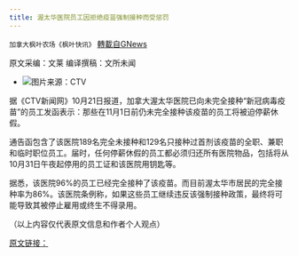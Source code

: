 ```yaml
---
title: 渥太华医院员工因拒绝疫苗强制接种而受惩罚
---
```

`加拿大枫叶农场《枫叶快讯》` [轉載自GNews](https://gnews.org/zh-hans/1609275/)

原文采编：文莱     编译撰稿：文所未闻

- ![](https://assets.gnews.org/wp-content/uploads/2021/10/a-4.jpg)图片来源：CTV


据《CTV新闻网》10月21日报道，加拿大渥太华医院已向未完全接种“新冠病毒疫苗”的员工发函表示：那些在11月1日前仍未完全接种该疫苗的员工将被迫停薪休假。

通告函包含了该医院189名完全未接种和129名只接种过首剂该疫苗的全职、兼职和临时职位员工。届时，任何停薪休假的员工都必须归还所有医院物品，包括将从10月31日午夜起停用的员工证和该医院用钥匙等。

据悉，该医院96%的员工已经完全接种了该疫苗。而目前渥太华市居民的完全接种率为86%。该医院条例称，如果这些员工继续违反该强制接种政策，最终将可能导致其被停止雇用或终生不得录用。

（以上内容仅代表原文信息和作者个人观点）

[原文链接：](https://ottawa.ctvnews.ca/ottawa-hospital-set-to-place-more-than-300-employees-on-unpaid-leave-for-violating-vaccination-policy-1.5632360)
